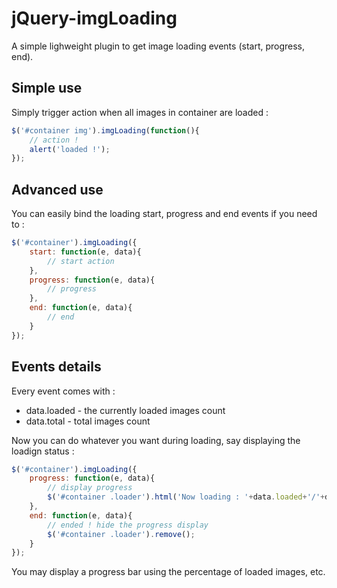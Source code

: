 # jQuery-imgLoading

A simple lighweight plugin to get image loading events (start, progress, end).

## Simple use

Simply trigger action when all images in container are loaded :

```javascript
$('#container img').imgLoading(function(){
	// action !
    alert('loaded !');
});
```

## Advanced use

You can easily bind the loading start, progress and end events if you need to :

```javascript
$('#container').imgLoading({ 
	start: function(e, data){
		// start action        
	},
	progress: function(e, data){
		// progress
	},
	end: function(e, data){
		// end
	}
});
```

## Events details

Every event comes with :

* data.loaded - the currently loaded images count
* data.total - total images count

Now you can do whatever you want during loading, say displaying the loadign status 
:
```javascript
$('#container').imgLoading({ 
	progress: function(e, data){
		// display progress
        $('#container .loader').html('Now loading : '+data.loaded+'/'+data.total);
	},
	end: function(e, data){
		// ended ! hide the progress display
        $('#container .loader').remove();
	}
});
```

You may display a progress bar using the percentage of loaded images, etc.
